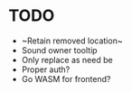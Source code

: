 TODO
====

- ~Retain removed location~
- Sound owner tooltip
- Only replace as need be
- Proper auth?
- Go WASM for frontend?
